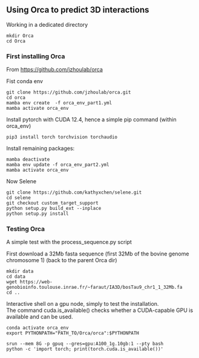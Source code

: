 ## Using Orca to predict 3D interactions

Working in a dedicated directory
```
mkdir Orca
cd Orca
```

###  First installing Orca

From https://github.com/jzhoulab/orca

Fist conda env
```
git clone https://github.com/jzhoulab/orca.git
cd orca
mamba env create  -f orca_env_part1.yml
mamba activate orca_env
```
Install pytorch with CUDA 12.4, hence a simple pip command (within orca_env)
```
pip3 install torch torchvision torchaudio
```
Install remaining packages:
```
mamba deactivate
mamba env update -f orca_env_part2.yml
mamba activate orca_env
```
Now Selene
```
git clone https://github.com/kathyxchen/selene.git
cd selene
git checkout custom_target_support
python setup.py build_ext --inplace
python setup.py install 
```

### Testing Orca
A simple test with the process_sequence.py script

First download a 32Mb fasta sequence (first 32Mb of the bovine genome chromosome 1)
(back to the parent Orca dir)
```
mkdir data
cd data
wget https://web-genobioinfo.toulouse.inrae.fr/~faraut/IA3D/bosTau9_chr1_1_32Mb.fa
cd ..
```
Interactive shell on a gpu node, simply to test the installation.\
The command cuda.is_available() checks whether a CUDA-capable GPU is available and can be used.
```
conda activate orca_env
export PYTHONPATH="PATH_TO/Orca/orca":$PYTHONPATH

srun --mem 8G -p gpuq --gres=gpu:A100_1g.10gb:1 --pty bash
python -c 'import torch; print(torch.cuda.is_available())'
```









